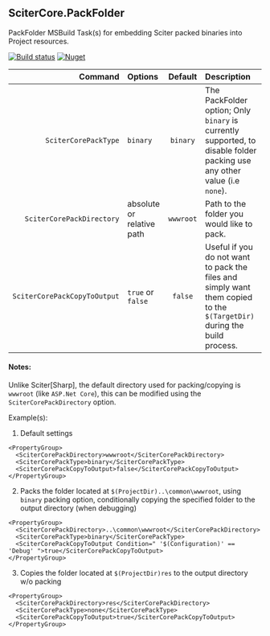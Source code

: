 ## SciterCore.PackFolder
PackFolder MSBuild Task(s) for embedding Sciter packed binaries into Project resources.

[![Build status](https://dev.azure.com/wdcossey/SciterCore/_apis/build/status/SciterCore.PackFolder-import)](https://dev.azure.com/wdcossey/SciterCore/_build/latest?definitionId=12)
[![Nuget](https://img.shields.io/nuget/v/SciterCore.PackFolder)](https://www.nuget.org/packages/SciterCore.PackFolder/)

| Command                      |  Options                  |  Default  | Description                       |
| ---------------------------: | :------------------------ | :-------: | :-------------------------------- |
| `SciterCorePackType`         | `binary`                  | `binary`  | The PackFolder option; Only `binary` is currently supported, to disable folder packing use any other value (i.e `none`). |
| `SciterCorePackDirectory`    | absolute or relative path | `wwwroot` | Path to the folder you would like to pack.                                                                               |
| `SciterCorePackCopyToOutput` | `true` or `false`         | `false`   | Useful if you do not want to pack the files and simply want them copied to the `$(TargetDir)` during the build process.  |

#### Notes:

Unlike Sciter[Sharp], the default directory used for packing/copying is `wwwroot` (like `ASP.Net Core`), this can be modified using the `SciterCorePackDirectory` option.

Example(s):

1. Default settings

```
<PropertyGroup>
  <SciterCorePackDirectory>wwwroot</SciterCorePackDirectory>
  <SciterCorePackType>binary</SciterCorePackType>
  <SciterCorePackCopyToOutput>false</SciterCorePackCopyToOutput>
</PropertyGroup>
```

2. Packs the folder located at `$(ProjectDir)..\common\wwwroot`, using `binary` packing option, conditionally copying the specified folder to the output directory (when debugging)

```
<PropertyGroup>
  <SciterCorePackDirectory>..\common\wwwroot</SciterCorePackDirectory>
  <SciterCorePackType>binary</SciterCorePackType>
  <SciterCorePackCopyToOutput Condition=" '$(Configuration)' == 'Debug' ">true</SciterCorePackCopyToOutput>
</PropertyGroup>
```

3. Copies the folder located at `$(ProjectDir)res` to the output directory w/o packing

```
<PropertyGroup>
  <SciterCorePackDirectory>res</SciterCorePackDirectory>
  <SciterCorePackType>none</SciterCorePackType>
  <SciterCorePackCopyToOutput>true</SciterCorePackCopyToOutput>
</PropertyGroup>
```

